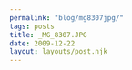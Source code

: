 ```yaml
---
permalink: "blog/mg8307jpg/"
tags: posts
title: _MG_8307.JPG
date: 2009-12-22
layout: layouts/post.njk
---
```


